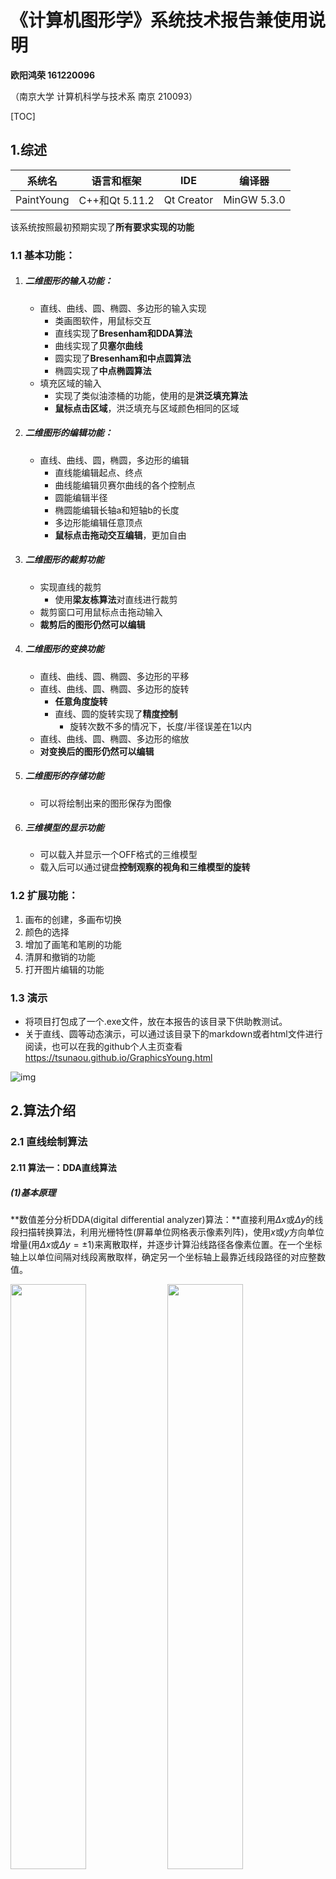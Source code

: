 # 《计算机图形学》系统技术报告兼使用说明

**欧阳鸿荣 161220096**

（南京大学 计算机科学与技术系 南京 210093）

[TOC]



## 1.综述

| 系统名     | 语言和框架     | IDE        | 编译器      |
| ---------- | -------------- | ---------- | ----------- |
| PaintYoung | C++和Qt 5.11.2 | Qt Creator | MinGW 5.3.0 |

该系统按照最初预期实现了**所有要求实现的功能**

### 1.1 基本功能：

1. ##### 二维图形的输入功能：

   - 直线、曲线、圆、椭圆、多边形的输入实现
     - 类画图软件，用鼠标交互
     - 直线实现了**Bresenham和DDA算法**
     - 曲线实现了**贝塞尔曲线**
     - 圆实现了**Bresenham和中点圆算法**
     - 椭圆实现了**中点椭圆算法**
   - 填充区域的输入
     - 实现了类似油漆桶的功能，使用的是**洪泛填充算法**
     - **鼠标点击区域**，洪泛填充与区域颜色相同的区域

2. ##### 二维图形的编辑功能：

   - 直线、曲线、圆，椭圆，多边形的编辑
     - 直线能编辑起点、终点
     - 曲线能编辑贝赛尔曲线的各个控制点
     - 圆能编辑半径
     - 椭圆能编辑长轴a和短轴b的长度
     - 多边形能编辑任意顶点
     - **鼠标点击拖动交互编辑**，更加自由

3. ##### 二维图形的裁剪功能

   - 实现直线的裁剪
     - 使用**梁友栋算法**对直线进行裁剪
   - 裁剪窗口可用鼠标点击拖动输入
   - **裁剪后的图形仍然可以编辑**

4. ##### 二维图形的变换功能

   - 直线、曲线、圆、椭圆、多边形的平移
   - 直线、曲线、圆、椭圆、多边形的旋转
     - **任意角度旋转**
     - 直线、圆的旋转实现了**精度控制**
       - 旋转次数不多的情况下，长度/半径误差在1以内
   - 直线、曲线、圆、椭圆、多边形的缩放
   - **对变换后的图形仍然可以编辑**

5. ##### 二维图形的存储功能

   - 可以将绘制出来的图形保存为图像

6. ##### 三维模型的显示功能

   - 可以载入并显示一个OFF格式的三维模型
   - 载入后可以通过键盘**控制观察的视角和三维模型的旋转**

### 1.2 扩展功能：

1. 画布的创建，多画布切换
2. 颜色的选择
3. 增加了画笔和笔刷的功能
4. 清屏和撤销的功能
5. 打开图片编辑的功能

### 1.3 演示

- 将项目打包成了一个.exe文件，放在本报告的该目录下供助教测试。
- 关于直线、圆等动态演示，可以通过该目录下的markdown或者html文件进行阅读，也可以在我的github个人主页查看 <https://tsunaou.github.io/GraphicsYoung.html>



![img](H:\Graphics\PaintYoung\imageReport\technical\png\1.png) 



## <div STYLE="page-break-after: always;"></div>

## 2.算法介绍

### 2.1 直线绘制算法

#### 2.11 算法一：DDA直线算法

##### (1)基本原理

**数值差分分析DDA(digital differential analyzer)算法：**直接利用$\Delta x$或$\Delta y$的线段扫描转换算法，利用光栅特性(屏幕单位网格表示像素列阵)，使用$x$或$y$方向单位增量(用$\Delta x$或$\Delta y=±1$)来离散取样，并逐步计算沿线路径各像素位置。在一个坐标轴上以单位间隔对线段离散取样，确定另一个坐标轴上最靠近线段路径的对应整数值。

<div>
    <img src="imageReport/technical/png/DDA1.png" width="49%">
    <img src="imageReport/technical/png/DDA2.png" width="49%">
</div>

##### (2)理论绘制过程

**1.具有正斜率时**

**1.1 从左到右生成线段。**

若斜率 $m≤1$，在x方向以单位间隔$(△x=1)$取样，以增量形式顺序计算每个y值。下标k取整数值从k=1开始递增。$m$为0与1间的任意实数，计算出的坐标值必须取整。
$$
y_{k+1}=y_k+m \ \ \      (1)
$$
**1.2 从右端点到左端点生成线段**，取$△x=-1$
$$
y_{k+1}=y_k-m  \ \ \    (2)
$$
**1.3 若斜率m>1，从左到右生成线段。**在y方向以单位间隔$△y=1$取样，顺序计算每个x值。下标$k$取整数值从1开始递增，直至最后端点。计算出的坐标值必须取整。
$$
x_{k+1}=x_k＋\frac{1}{m} \ \ \       (3)
$$
**1.4 若从右到左生成线段**，取$△y=-1$
$$
x_{k+1}=x_k-\frac{1}{m}  \ \ \    (4)
$$
**2.具有负斜率时**

**2.1 假如斜率的绝对值小于1时，**

- 起始端点在左侧，设置$△x=1$并用方程(1)计算y；	
- 起始端点在右侧，设置$△x =-1$并用方程(2)得到y

**2.2 假如斜率的绝对值大于1时，**

- 起始端点在左侧，用$△y=1$和方程(3)，	
- 当起始端点在右侧，$△y= -1$和方程(4)。

##### (3)算法的C++实现

```c++
void LineController::MyDrawLineDDA(QPainter *painter, QPoint &start, QPoint &end)
{
    qDebug()<<"MyDrawLine DDA"<<endl;

    int x1 = start.x();
    int y1 = start.y();
    int x2 = end.x();
    int y2 = end.y();

    double dx=x2-x1;
    double dy=y2-y1;
    double e=(fabs(dx)>fabs(dy))?fabs(dx):fabs(dy);
    double x=x1;
    double y=y1;

    dx/=e;
    dy/=e;

    for(int i=1;i<=e;i++){
        QPoint temPt((int)(x+0.5), (int)(y+0.5));
        painter->drawPoint(temPt);
        x+=dx;
        y+=dy;
    }
}
```

#### 2.11 算法二：Bresenham直线算法

##### (1)基本原理

**Bresenham直线算法**是Bresenham提出的一种算法：采用整数增量运算，精确而有效的光栅设备线生成算法。它可用于其它曲线显示。根据光栅扫描原理(逐个像素和逐条扫描线显示图形)，线段离散过程中的每一放样位置上只可能有两个像素更接近于线段路径。Bresenham算法引入一个整型参量来衡量“两候选像素与实际线路径点间的偏移关系”。Bresenham算法通过对整型参量值符号的检测，选择候选像素中离实际线路径近的像素作为线的一个离散点。 

<div>
    <img src="imageReport/technical/png/2.png">
</div>

##### (2)理论绘制过程

假设直线由$n$+1个点组成，且起点到终点的坐标分别为：$(x_0,y_0),(x_1,y_1)...,(x_n,y_n)$，第$k$步的决策参数为$p_k$，则有纵坐标和决策参数的递推公式如下：
$$
y_{k+1}=\left\{
\begin{aligned}
&y_k,&p_k<0 \\
&y_k+1,&p_k \ge 0
\end{aligned}
\right.
\\
p_{k+1}=\left\{
\begin{aligned}
&p_k+2\Delta y,&p_k<0 \\
&y_{k+1}-2\Delta x,&p_k \ge 0
\end{aligned}
\right.
$$
**1.若斜率 $0\le m \le 1$，则有**

- 计算$\Delta x = x_k - x_0,\Delta y=y_k-y_0$
- 绘制直线左侧的起始点$(x_0,y_0)$，并计算初始决策变量$p_0=2\Delta y-2\Delta x$
- 根据上述的递推公式，从$x_0$出发，每次令$x+1$，并计算该$x$对应的$y、p_k$，直到$x_k$

**2.若斜率 $m>1$，则有**

- 仅需要将递增变量$x、x_k$改为$y、y_k$，再代入上述过程即可

**2.若斜率 $m<0$，则有**

- 仅需把上述递推公式中的$y_k+1$改为$y_k-1$，再代入上述过程即可

##### (3)算法的C++实现

```c++
void LineController::MyDrawLineBresenham(QPainter *painter, QPoint &start, QPoint &end)
{
    //首先先在这里实现我的直线算法
    qDebug()<<"MyDrawLine Bresenham"<<endl;

    int x1 = start.x();
    int y1 = start.y();
    int x2 = end.x();
    int y2 = end.y();

    int x,y,dx,dy,p;
    x=x1;
    y=y1;
    dx=x2-x1;
    dy=y2-y1;
    p=2*dy-dx;
    for(;x<=x2;x++)
    {
        QPoint temPt(x,y);
        painter->drawPoint(temPt);
        if(p>=0)
        {     y++;
            p+=2*(dy-dx);
        }
        else
        {
            p+=2*dy;
        }
    }
}
```

### 2.2 曲线绘制算法

#### 贝塞尔曲线算法

##### (1)基本原理

贝塞尔曲线是通过一组多边折线的各个顶点唯一定义出来的。曲线的形状趋近于多边折线的形状。贝塞尔曲线可以拟合任何数目的控制顶点。一般通过$Bernstein$基函数多项式来描述贝赛尔曲线。
$$
Bez_{i,n}(u)=C_n^iu^i(1-u)^{n-i}
$$
则可以通过递归定义得到贝塞尔曲线上点的坐标
$$
BEZ_{i,n}(u)=(1-u)BEZ_{i,n-1}(u)+uBEZ_{i-1,n-1}(u)
$$
其中，$BEZ_{i,i}(u)=u^i,$,$BEZ_{0,i}(u)=(1-u)^i,$

##### (2)理论绘制过程

这里我主要简述**德卡斯特里奥(de Casteljau)算法**：该算法描述从参数$u$计算$n$次曲线贝塞尔型值点$P(u)$的过程。对于某一个特定的参数$u$，有计算公式如下：
$$
P_i^r=\left\{
\begin{aligned}
&P_i,&r=0 \\
&(1-u)P_i^{r-1}+uP_{i+1}^{r-1},&r=1,2,..,n;i=0,1,2,...n-r
\end{aligned}
\right.
$$
则当$r=0$时，计算结果为顶点本身。而曲线上的型值点为$P(u)=P_0^n$

<div>
    <img src="imageReport/technical/png/bezier.png" width="60%">
</div>

如上图是三次贝塞尔曲线在某个$u$值下的计算过程（$u$的变化生成多个离散型值点：$r=n+1$）

- 对应$r=0$的顶点是曲线的控制点
- 当$r$不断增加时，对应的顶点数递减直到$r=3$时只剩下一个顶点，即为所求的型值点。
- 在$r=1,2,3$各列中的每个点都有两个箭头指向它，代表该点是两箭头始点的线性组合，箭头标注的为权值。

由此，只需令$u$在0到1之间变化，则可以根据该原理绘制贝塞尔曲线。

##### (3)绘制的代码

由于曲线的代码量较大，因此这里没有直接给出。总的来说，用户从鼠标输入曲线的各个控制点并且选择曲线的绘制后，则对参数$t$，使得$t=0$的，递增步长为$0.01$的初始情况下，对每个$t$的控制点使用德卡斯特里奥算法，对$n$个控制点则通过$n-1$轮的递归，从而找到型值点。然后将各个型值点之间用直线连接做近似得到曲线。（修改$t$的递增步长，曲线会更为精准，但是与之相对的是速度更加缓慢）。效率与精度，这是一个值得思考的问题。

### 2.3 圆绘制算法

#### 2.31 算法一： 中点圆算法

##### (1)基本原理

中点圆算法通过决策参数，在候选像素中选择接近圆周的像素。避免平方根运算，直接采用像素与圆距离的平方作为判决依据。通过检验两候选像素中点与圆周边界的相对位置关系(圆周边界的内或外)来选择像素。

<div>
    <img src="imageReport/technical/png/midCycle1.png" width="49%">
    <img src="imageReport/technical/png/midCycle2.png" width="49%">
</div>

##### (2)优点

适应性强：易应用于其它圆锥曲线。误差可控：对于整数圆半径，生成与Bresenham算法相同的像素位置。且所确定像素位置误差限制在半个像素以内。

##### (3)理论绘制过程

根据圆的对称性，只绘制了八分之一圆，其余部分通过对称性即可得到坐标。使用经过改良的中点圆算法，使用递推，减少了计算量，并且避免了浮点运算。算法过程如下：

1. 输入圆半径r和圆心$(x_c,y_c)$，并得到圆心在原点的圆周上的第一点为 $(x_0,y_0)=(0,r)$

2. 计算圆周点$(0,r)$的初始决策参数值为：$p_0=\frac{5}{4}-r$

3. 从k=0开始每个取样位置$x_k$位置处完成下列检测

   - 若$p_k＜0$，选择像素位置：$(x_{k+1},y_k)$；且$p_{k+1}=p_k+2x_{k+1}+1$
   - 若$p_k>0$，选择像素位置：$(x_{k+1},y_k-1)$；且$p_{k+1}=p_k+2x_{k+1}+1-2y_{k+1}$
   - 其中有：$2x_{k+1}=2x_{k}+2,且 2y_{k+1}=2y_k-2$

4. 确定在其它七个八分圆中的对称点

5. 将计算出的像素位置$(x,y)$移动到中心在$(x_c,y_c)$的圆路径上，即：对像素位置进行平移

   $x=x+x_c,y=y+y_c$ 

   重复步骤3到5，直到$x>y$

##### (4)算法的C++实现

```c++
//中点圆算法
void CycleController::MyDrawCycle(QPainter *painter, QPoint &start, QPoint &end)
{
    //首先先在这里实现我的画圆算法
    qDebug()<<"MyDrawCycle "<<endl;
    int x0 = start.x();
    int y0 = start.y();
    double R = this->getLength(start,end);
    int x,y,p;
    x=0;
    y=R;
    p=3-2*R;
    for(;x<=y;x++)
    {
        this->drawEighthCycle(painter,x0,y0,x,y);
        if(p>=0){
           p+=4*(x-y)+10;
           y--;
        }else{
            p+=4*x+6;
        }
    }
}
//由于中点圆算法只对八分之一圆进行绘制，因此用该函数将八分之一圆投射成完整的圆
void CycleController::drawEighthCycle(QPainter *painter, int x0, int y0, int x, int y)
{
    QPoint temPt1(x0+x,y0+y);QPoint temPt2(x0+y,y0+x);
    QPoint temPt3(x0+x,y0-y);QPoint temPt4(x0+y,y0-x);
    QPoint temPt5(x0-x,y0-y);QPoint temPt6(x0-y,y0-x);
    QPoint temPt7(x0-x,y0+y);QPoint temPt8(x0-y,y0+x);

    painter->drawPoint(temPt1);painter->drawPoint(temPt2);
    painter->drawPoint(temPt3);painter->drawPoint(temPt4);
    painter->drawPoint(temPt5);painter->drawPoint(temPt6);
    painter->drawPoint(temPt7);painter->drawPoint(temPt8);
}

```

## <div STYLE="page-break-after: always;"></div>

#### 2.32 算法二： Bresenham 画圆算法

##### (1)基本原理

利用圆的对称性，我们只需要对一个八分圆进行扫描转换。如下图，如下图，在 $0≤x≤y $的 1/8 圆周上，像素坐标$x$ 值单调增加，$y$ 值单调减少。设第$i$步已确定$(x_i,y_i)$是要画圆上的象素点，看第$i+1$步象素点$(x_{i+1},y_{i+1})$应如何确定。下一个象素点只能是$(x_i+1,y_i)$或$(x_i+1,y_i-1)$中的一个 

<div>
    <img src="imageReport/technical/png/bCycle1.png" width="20%">
</div>

##### (2)理论绘制过程

有判别式如下：
$$
\begin{align}
&d_H=(x_i+1)^2+y_i^2-R^2\\
&d_D=R^2-(x_i+1)^2-(y_i-1)^2\\
&p_i=d_H-d_D
\end{align}
$$
则根据判别式，可以得到如下结果：

- 若精确圆弧为③，则$d_H >0$和$d_D>0$。
  - 若$p_i<0$，即$d_H <d_D$应选$H$点。
  - 若$p_i≥0$，即$d_H ≥d_D$应选$D$点。
- 若精确圆弧是①或②，显然$H$是应选择点，而此时$d_H ≤0，d_D>0$，必有$p_i<0$。
- 若精确圆弧是④或⑤，显然$D$是应选择点，而此时$d_H >0，d_D≤0$，必有$p_i>0$。

根据递推公式有：
$$
\begin{align}
&p_i=2(x_i+1)^2+2y_i^2-2y_i-2R^2+1\\
&p_{i+1}=p_i+2(y_{i+1}^2-y_i^2-y_{i+1}+y_i)+4x_i+6
\end{align}
$$
因此我们可以得到如下常规画法： $p_i$做判别量

- 当$p_i<0$时，选$H$点为下一个象素点。

  此时$y_{i+1}=y_i-1,p_{i+1}=p_i+4(x_i-y_i)+10$

- 当$p_i ≥0$时，选$D$点为下一个象素点。

  此时$p_{i+1}=p_i+4x_i+6$

##### (3)算法的C++实现

```c++
void CycleController::MyDrawCycleBresenham(QPainter *painter, QPoint &start, QPoint &end){
    //首先先在这里实现我的画圆算法
    qDebug()<<"MyDrawCycleBresenham "<<endl;
    int x0 = start.x();
    int y0 = start.y();
    double R = this->getLength(start,end);
    int x,y,p;
    x=0;
    y=R;
    p=3-2*R;
    for(;x<=y;x++)
    {
        this->drawEighthCycle(painter,x0,y0,x,y);
        if(p>=0){
           p+=4*(x-y)+10;
           y--;
        }else{
            p+=4*x+6;
        }
    }
}
```

### 2.4 椭圆绘制算法

#### 中点椭圆算法

##### (1)基本原理

考虑椭圆沿长轴和短轴不同而修改圆生成算法来实现椭圆生成。

给定长短轴参数$r_x,r_y$(假设$r_x<r_y$)和椭圆中心位置$(x_c,y_c)$，利用平移：先确定中心在原点的标准位置的椭圆点$(x,y)$；然后将点变换为圆心在$(x_c,y_c)$的点。再利用对称性：生成第一象限内的椭圆弧，再利用对称性求出其它三个象限的对应点。



##### (2)理论绘制过程

根据椭圆的对称性，只绘制四分之一椭圆，其余部分通过对称性即可得到坐标。算法过程如下

1. 输入$r_x、r_y$和中心$(x_c,y_c)$，得到中心在原点的椭圆上的第一个点：$(x_0,y_0)=(0,r_y)$

2. 计算区域1中决策参数的初值为: $p1_0=r_y^2-r_x^2r_y+ r_x^2/4  $

3. 在区域1中每个$x_k$位置处，从k=0开始，完成下列测试

   - 若$p_{lk}＜0$，椭圆的下一个离散点为$(x_{k+1},y_k)$， 且：$pl_{k+1}=pl_k+2r_y^2x_k+1+r_y^2$。
   - 若$p_{lk}>0$，椭圆的下一个离散点为$(x_{k+1},y_k-1)$， 且：$p1{k+1}=pl_k+2r_y^2x_k-2r_x^2y_{k+1}+r_y^2$
   - 其中有：$2r_y^2x_{k+1}=2r_y^2x_k+2r_y^2；2r_x^2 y_{k+1}=2r_x^2y_k-2r_x^2$
   - 循环到：$2r_y^x \ge 2r_x^2y$

4. 使用区域1中最后点$(x_0,y_0)$计算区域2参数初值为$p2_0=r_y^2(x_0+1/2)^2+r_x^2 (y_0-1)-r_x^2r_y^2$  

   <div>
       <img src="imageReport/technical/png/ellipse11.png" width="39%">
       <img src="imageReport/technical/png/ellipse12.png" width="39%">
   </div>

5. 在区域2的每个$y_k$位置处，从k=0开始，完成下列检测

   - •假如$p2_k>0$，椭圆下一点选为$(x_k,y_k-1)$且：$p2_{k+1}=p2_k +3r_x^2-2r_x^2y$, 
   - •否则，沿椭圆的下一个点为$(x_{k+1},y_k-1)$, 且：$p2_{k+1}=p2_k+2r_y^2x-2r_x^y+2r_y^2+3r_x^2$
   - 使用与区域1中相同的x和y增量计算
   - 循环直至$(r_x,0)$

   <div>
       <img src="imageReport/technical/png/ellipse21.png" width="39%">
       <img src="imageReport/technical/png/ellipse22.png" width="39%">
   </div>

6. 确定其它三个像限中对称的点。

7. 将每个计算出的像素位置$(x,y)平移到中心在$$(x_c,y_c)$的椭圆轨迹上，并且按照坐标之绘点$x=x+x_c,y=y+y_c$ 

##### (3)算法的C++实现

```c++
//由于中点椭圆算法只对四分之一椭圆进行绘制，因此用该函数将四分之一椭圆投射成完整的椭圆
void EllipseController::drawQuarterEllipse(QPainter *painter, int x0, int y0, int x, int y)
{
    QPoint temPt1(x0+x,y0+y);
    QPoint temPt2(x0+x,y0-y);
    QPoint temPt3(x0-x,y0+y);
    QPoint temPt4(x0-x,y0-y);

    painter->drawPoint(temPt1);
    painter->drawPoint(temPt2);
    painter->drawPoint(temPt3);
    painter->drawPoint(temPt4);
}

//中点椭圆算法
void EllipseController::MyDrawEllipse(QPainter *painter, QPoint &start, QPoint &end)
{
    //首先先在这里实现我的椭圆算法
    qDebug()<<"MyDrawEllipse "<<endl;
    int x0 = start.x(); //椭圆中心
    int y0 = start.y();
    int rx = abs(end.x()-x0); //椭圆长短轴
    int ry = abs(end.y()-y0);

    double rx_2 = rx*rx;
    double ry_2 = ry*ry;

    double pl = ry_2 - rx_2*ry + rx_2/4; //区域1中决策参数
    int x = 0;
    int y = ry;
    drawQuarterEllipse(painter,x0, y0, x, y);//第一个点

    //区域一 切线斜率k<=1
    while (ry_2*x <= rx_2*y){

        if (pl < 0){
            pl += 2*ry_2*x +3*ry_2;
        }else{
            pl += 2*ry_2*x - 2*rx_2*y + 2*rx_2+ 3*ry_2;
            y--;
        }
        x++;
        drawQuarterEllipse(painter,x0, y0, x, y);
    }
    //区域二 切线斜率k > 1
    //使用区域1中最后点(x0,y0)来计算区域2中参数初值
    pl = ry_2*(x+1/2)*(x+1/2)+rx_2*(y-1)*(y-1)-rx_2*ry_2;  

    while (y > 0){
        if (pl < 0){
            pl += 2*ry_2*x - 2*rx_2*y + 2*ry_2 + 3*rx_2;
            x++;
        }
        else{
            pl += 3*rx_2 - 2*rx_2*y;
        }
        y--;
        drawQuarterEllipse(painter,x0, y0, x, y);
    }
}


```

<div STYLE="page-break-after: always;"></div>

### 2.5 平移变换算法 

##### (1)基本原理

平移是将物体沿着直线路径从一个坐标位置到另一个坐标位置重定位。对于原始位置$P(x,y)$平移$d_x$和 $d_y$ 到新位置 $P(x_1,y_1)$的移动满足
$$
x1=x+d_x\\
y1=y+d_y
$$

##### (2)算法实现

给每一个图形都定义一个中心点（一般是对称中心或外接矩形的中心），绘制时加粗显示辅助，用户通过鼠标拖动中心点得到偏移量dx和dy。对于不同图形的平移，采取不同的实现方法：

1. 直线：对线上的起始点和顶点平移dx和dy，然后重新绘制
2. 圆：平移圆心和圆周上的点（决定半径），然后重新绘制
3. 椭圆：平移中心和外界矩形的一个顶点（决定a、b），然后重新绘制
4. 多边形：平移所有的顶点，然后重新绘制

##### (3)算法的C++实现

这里以直线的平移代码做例子，曲线、圆、椭圆和多边形原理相同。

用户实际使用时通过拖动图形的中心点进行平移。鼠标移动时，计算中心点横坐标和纵坐标的变化量，从而将图形中各个点都平移相同的偏差值，由此实现整个图形的平移。

```c++
void LineController::moveToPoint(Point point)
{
    int offsetX = point.getX() - curLine->centerPoint.getX();	//得到dx
    int offsetY = point.getY() - curLine->centerPoint.getY();	//得到dy
    curLine->setStartPoint( //对起点平移dx，dy
        Point(curLine->startPoint.getX()+offsetX,curLine->startPoint.getY()+offsetY));
    curLine->setEndPoint(	//对终点平移dx，dy
        Point(curLine->endPoint.getX()+offsetX,curLine->endPoint.getY()+offsetY));
    MyDrawLineDDA(painter,curLine->startPoint.point,curLine->endPoint.point);//重新绘制
    drawHandle(painter,pen);
}
```

<div STYLE="page-break-after: always;"></div>

### 2.6 旋转变换算法 

##### (1)基本原理

旋转是沿$xy$平面内圆弧路径重定位。指定旋转基准点位置$(x_r,y_r)$旋转$\theta$角，对任意基准位置的旋转
$$
x1=x_r+(x-x_r)cos\theta-(y-y_r)sin\theta\\
y1=y_r+(x-x_r)sin\theta+(y-y_r)cos\theta\\
$$

##### (2)算法实现

给每一个图形都定义一个旋转点，绘制时加粗显示辅助，用户通过鼠标拖动中心点得到旋转角$\theta$

对于不同图形的旋转，采取不同的实现方法：

1. **直线**：直线的旋转点定义为四等分点。
   - 用户操作旋转点，得到旋转角，然后对直线的两端点旋转，然后重新绘制
2. **圆**：圆的旋转点定义为在$r/2$的位置。（圆的旋转没必要就是了）
   - 用户操作旋转点，得到旋转角，然后对圆周上的点旋转，然后重新绘制
3. **椭圆**：椭圆的旋转点相对于其他图形略有不同。
   - 由于椭圆的中点椭圆算法只能实现对称轴垂直或者平行坐标轴的椭圆，因此在不引入其他算法的情况下，椭圆的旋转我定义了一个“偏向角$\alpha$”来付诸实现。
     - $\alpha$的初始值为0，为了方便叙述，假设椭圆中心为$(0,0)$，对旋转点$(x_m,y_m)$，为向量$(0,1)$与$(x_m,y_m,)$的夹角，而实际处理时为了方便，当夹角超过$\pi/2$时，对$\alpha$取负
     - 从而每次旋转时，只是对椭圆的旋转角做出了改变，但是实际上椭圆Ellipse类的对象中椭圆的关键信息并没有改变，只是每次绘制时，对椭圆的每个顶点都旋转$\alpha$角，这样就实现了旋转。与此同时，编辑的时候对编辑点也通过$\alpha$转化为未旋转前椭圆的编辑，这样让旋转后的椭圆也能够编辑
     - 但是此方法有一个缺陷，就是椭圆的旋转由于是对点的旋转实现的，因此椭圆会变得稀疏，或者说变成不连续的椭圆。我解决这个的办法是每次绘图时画2个像素增加椭圆边界的宽度。
4. **多边形和曲线**：多边形和曲线的旋转点定义与椭圆类似，但是也有区别
   - 由于多边形的绘制是对各个端点连线，曲线的绘制是由各个控制点决定的（因为我实现的是贝赛尔曲线），因此每次都对图形旋转$\alpha$的差值，但是旋转时保持旋转中心不动

##### (3) C++实现实现

这里主要介绍旋转时用到的一些辅助函数

**(1) 角度函数**：对于点A绕着点CENTER旋转到点B的情况，用余弦定理得到角$\beta$

```C++
double FigureController::getRotaryAngle(Point center, Point a, Point b)
{
    double ab = a.distanceToPoint(b.getQPoint());
    double ac = a.distanceToPoint(center.getQPoint());
    double bc = b.distanceToPoint(center.getQPoint());
    qreal cosC = (bc*bc+ac*ac-ab*ab)/(2*bc*ac);
    double theta = qAcos(cosC);
    return theta; //弧度制
}
```

**(2) 顺逆时针判断函数**：$\beta$这并不是真正的旋转角，故通过判断顺逆时针来对$\beta$进行修正得到$\theta$角（通过线性规划）

```c++
bool FigureController::clockWise(Point center, Point a, Point b)
{
    //k=0
    if(center.getY()==a.getY()){
        if(a.getX()>center.getX())// -------->型向量
        {
            if(b.getY() > a.getY()){
                return true;
            }else{
                return false;
            }
        }
        else// <--------型向量
        {
            if(b.getY() < a.getY()){
                return true;
            }else{
                return false;
            }
        }
    }
    //k不存在
    if(center.getX()==a.getX()){
        if(a.getY()<center.getY())//竖直向上
        {
            if(b.getX()>a.getX()){
                return true;
            }else{
                return  false;
            }
        }
        else //竖直向下
        {
            if(b.getX()<a.getX()){
                return true;
            }else{
                return  false;
            }
        }
    }
    //斜率存在切不为零
    double x0 = 0;
    double y0 = 0;
    double x1 = a.getQPoint().x() - center.getQPoint().x(); //把中点当原点
    double y1 = a.getQPoint().y() - center.getQPoint().y(); //把中点当原点
    double k = (y1-y0)/(x1-x0);
    double x2 = b.getX() - center.getX();   //把中点当原点（要用坐标直接比较还得标准化）
    double y2 = b.getY() - center.getY();   //把中点当原点
    if(a.getX()>center.getX())//方向向右
    {
        if(y2>(k*x2)){ //y > kx
            return true;
        }else{
            return false;
        }
    }
    else //方向朝左
    {
        if(y2<(k*x2)){ //y > kx
            return true;
        }else{
            return false;
        }
    }
}
```

根据旋转方向对$\beta$处理得到旋转角$\theta$，便可以对点进行旋转

**(3) 旋转误差修正函数**：

这是在实现圆的旋转后（虽然圆的旋转并无意义，但是起码放大了精度损失这个问题）发现的，由于旋转具有一定的精度损失（像素点都是整数的坐标），因此当精度累积后，可能会导致旋转失真甚至图形不断放大或者缩小。因此我采取了3个措施来实现旋转误差的修正：

（1）旋转时，在double转int时加上修正参数0.5

（2）其中ROTATE_ACCURACY是误差的容许值，ridus是旋转前圆的半径，x，y分别是旋转后的点。由于绕着圆心旋转，因此就寻找以$(x,y)$的附近在点集$(x\pm ROTATEA\_CCURACY,y\pm ROTATEA\_CCURACY)$的范围内到圆心距离与原半径误差最小的点。这样确保了误差不会太大

```c++
Point CycleController::getTheAccurayRotatePoint(qreal ridus, int x, int y)
{
    int resX = x-ROTATE_ACCURACY;
    int resY = y-ROTATE_ACCURACY;
    double minDiff =100;
    for(int i=x-ROTATE_ACCURACY;i<=x+ROTATE_ACCURACY;i++){
        for(int j=y-ROTATE_ACCURACY;j<=y+ROTATE_ACCURACY;j++){
            Point tmp(i,j);
            double diffTmp = fabs(this->cycle->centerPoint.distanceToPoint(tmp.getQPoint())-ridus);
            if(diffTmp<minDiff){
                resX=i;
                resY=j;
                minDiff = diffTmp;
            }

        }
    }
    return Point(resX,resY);
}
```

（3）由于半径的计算也有误差，因此在一次旋转中，对每次求得的半径取平均，以求达到稳定。

基于上述算法，**后期对于直线的旋转也进行了相应的校正处理**

<div STYLE="page-break-after: always;"></div>

### 2.7 放缩变换算法 

##### (1)基本原理

我实现的是相对于原点的缩放。将每个顶点坐标乘以缩放系数$s_x,s_y$到得到新坐标 $(x_1,y_1)$的移动满足
$$
x1=x\cdot s_x\\
y1=y\cdot s_y
$$

##### (2)算法实现

1. **直线**：对线上的起始点和顶点放缩，然后重新绘制
2. **圆**：放缩圆心和圆周上的点（决定半径），然后重新绘制
3. **椭圆**：放缩中心和外界矩形的一个顶点（决定a、b），然后重新绘制
4. **多边形和曲线**：放缩所有的顶点，然后重新绘制

##### (3)算法的C++实现

这里采用直线的做例子,其中```ZOOM_IN```和```ZOOM_OUT```是缩放参数，在constparam.h中定义，两者互为倒数。这里对于自定义的Point类重载了其乘法，得以直接对坐标进行变换

```c++
void LineController::setBigger(QPainter* painter, QMouseEvent *e, QPen pen){
    this->curLine->setStartPoint(this->curLine->startPoint*ZOOM_IN);	//乘以放大系数
    this->curLine->setEndPoint(this->curLine->endPoint*ZOOM_IN);		//乘以放大系数
    MyDrawLineDDA(painter,curLine->startPoint.point,curLine->endPoint.point);
    drawHandle(painter,pen);
}
void LineController::setSmaller(QPainter* painter, QMouseEvent *e, QPen pen){
    this->curLine->setStartPoint(this->curLine->startPoint*ZOOM_OUT);	//乘以缩小系数
    this->curLine->setEndPoint(this->curLine->endPoint*ZOOM_OUT);		//乘以缩小系数
    MyDrawLineDDA(painter,curLine->startPoint.point,curLine->endPoint.point);
    drawHandle(painter,pen);
}
```

<div STYLE="page-break-after: always;"></div>

### 2.8 泛滥区域填充算法

##### (1)基本定义

泛滥填充算法：区域内部用单一颜色定义的区域填充。通过替换指定的内部颜色来对这个区域着色(填充)。

##### (2)填充算法

从种子点开始，按像素连通定义，递归检测和扩展区域内部像素，并将填充颜色赋给这些像素，直到所有内部点均被着色。

##### (3)C++代码实现

泛滥填充算法实际上思路很简单，我目前实现是类似windows画图程序的油漆桶功能，即鼠标点击一个点$(x,y)$，则按照**4连通**定义，递归检测，对其连通区域中与$(x,y)$颜色相同的像素点赋予用户选择颜色。

**但是泛滥填充算法的效率和对于栈的要求比较高，因此我对其进行了一些优化**

(1）定义```bool processed[]```数组，大小为整个区域，表示是否处理过，这样对于处理过的点可以不在判断

(2)  改递归为循环，用一个栈stack存储待处理的点，处理后将未处理过的且四连通的的颜色与底色相同的点入栈，每次对出栈的点处理，一直填充直到栈为空

(3)  将栈stack定义在堆区，减少对系统栈的使用负担

```c++
stack->clear();
stack->push(QPoint(cx,cy));    
while(!stack->empty()){
    QPoint p = stack->pop();
    int x = p.x();
    int y = p.y();

    if(x<=0 || x>=pix->width()-2) continue;     //超限
    if(y<=0 || y>=pix->height()-2) continue;    //超限
    if(img->pixelColor(x,y) != backcolor) continue;   //边界
    if(processed[x][y] == true) continue;      //上色过了
    processed[x][y] = true;	//标记，代表处理过了
    painter->drawPoint(x,y);
    if(!processed[x][y+1]){
        stack->push(QPoint(x,y+1));
    }
    if(!processed[x][y-1]){
        stack->push(QPoint(x,y-1));
    }
    if(!processed[x-1][y]){
        stack->push(QPoint(x-1,y));
    }
    if(!processed[x+1][y]){
        stack->push(QPoint(x+1,y));
    }
}
stack->clear();

```

<div STYLE="page-break-after: always;"></div>

### 2.8 直线裁剪算法

#### 梁友栋-Barsky参数裁剪算法

##### (1)基本原理

对于直线段$P_1(x_1,y1),P_2(x_2,y2)$，可以用参数方程形式表示
$$
x = x_1+u(x_2-x_1) =x_1+\Delta x\\
y = y_1+u(y_2-y_1) =y_1+\Delta y\\
$$
若有$P(x,y)$位于由$(xmin,ymin),(xmax,ymax)$所构成的裁剪窗口内，则有下式成立
$$
xmin\le x1+u \cdot\Delta x \le xmax\\
ymin\le y1+u \cdot\Delta y \le ymax
$$
这四个不等式可以表达为
$$
u\cdot p_k\leq_k,k=1,2,3,4
$$
其中，$p,q$被定义为
$$
\begin{aligned}
&p_1=-\Delta x,q_1=x1-xmin\\
&p_2=\Delta x,\ \ \  q_2=xmax-x1\\
&p_3=-\Delta y,q_3=y1-ymin\\
&p_4=\Delta y,\ \ \  q_4=ymax-x1
\end{aligned}
$$
则有以下结论:

平行于窗口某边界的直线，其$p_k=0$，$k$值对应于相应的边界（$k=1，2，3，4$对应于左、右、下、上边界）。

1. 如果  $q_k<0$，则线段完全在边界外，应舍弃该线段。
2. 如果  $q_k≥0$，则线段平行于窗口某边界并在窗口内。
3. 如果 $p_k<0$，则线段从裁剪边界延长线的外部延伸到内部；
4. 如果 $p_k>0$，则线段从裁剪边界延长线的内部延伸到外部

当$\Delta x\ge 0$时

1. 对于左边界$p_1<0（p_1=-Δx）$，线段从左边界的外部到内部；
2. 对于右边界$p_2>0（p_2=Δx）$，线段从右边界的内部到外部

当$\Delta y < 0$时

1. 对于下边界$p_3>0（p_3=-Δy）$，线段从下边界的内部到外部；
2. 对于上边界$p_4<0（p_4=Δy）$，线段从上边界的外部到内部

当$p_K≠0$时，可以计算出参数u的值，它对应于无限延伸的直线与延伸的窗口边界k的交点
$$
u=q_k/p_k
$$
对于每条直线，可以计算出参数$u_1$和$u_2$，该值定义了位于窗口内的线段部分：

1. $u_1$的值由线段从外到内遇到的矩形边界所决定$（p_k<0）$，对这些边界计算$r_k=q_k/p_k$，$u_1$取0和各个$r$值之中的最大值。
2. $u_2$的值由线段从内到外遇到的矩形边界所决定$（p_k>0）$，对这些边界计算$r_k=q_k/p_k$，$u_2$取1和各个$r$值之中的最小值。
3. 如果$u1>u2$，则线段完全落在裁剪窗口之外，应当被舍弃；否则，被裁剪线段的端点可以由$u1$和$u2$计算出来。

##### (2)优点——与Cohen-Sutherland算法的比较

与Cohen-Sutherland算法相比，梁友栋-Barsky算法减少了交点计算次数：

（1）梁友栋-Barsky

- 更新参数$u_1、u_2$仅需一次除法；
- 线段与窗口的交点仅计算一次就计算出$u_1、u_2$的最后值。

（2）Cohen-Sutherland算法

- 即使对完全落在裁剪窗口之外的一条线段，也要对它反复求交点，而且每次求交计算都需要除法和乘法运算。

##### (3)算法过程

1. 参数初始化：线段交点初始参数分别为：$u_1=0，u_2=1$。
2. 定义判断函数
   - 用$p、q$来判断：是舍弃线段？还是改变交点参数r
     - $p＜0$，参数$r$用于更新$u_1$
     - $p＞0$，参数$r$用于更新$u_2 $
   - 更新后的判断
     - 若更新$u_1$或$u_2$后，使$u_1$＞$u_2$，则舍弃该线段
     - 否则，更新$u$值仅仅是求出交点、缩短线段
3. 求解交点参数
   - 测试四个$p、q$值后，若该线段被保留，则裁剪线段的端点由$u_1、u_2$值决定
   - $p=0且q＜0$时，舍弃该线段
4. 反复执行上述过程，计算各裁剪边界的$p，q$值进行判断。

#### (4)算法的C++实现

```c++
bool LineController::cutLineLiangBsrsky(QPoint cutStart, QPoint cutEnd, QPainter *painter, QPen pen)
{
    //在这里进行判断
    //对裁剪窗口预处理
    double xmin = std::min(cutStart.x(),cutEnd.x());
    double ymin = std::min(cutStart.y(),cutEnd.y());  
    double xmax = std::max(cutStart.x(),cutEnd.x());
    double ymax = std::max(cutStart.y(),cutEnd.y());
    //得到待裁剪直线的各个端点
    double x1 = curLine->startPoint.getX();
    double y1 = curLine->startPoint.getY();
    double x2 = curLine->endPoint.getX();
    double y2 = curLine->endPoint.getY();
    //各个参数的定义
    double dx = x2-x1;  //△x
    double dy = y2-y1;  //△y
    double p[4] = {-dx,dx,-dy,dy};
    double q[4] = {x1-xmin,xmax-x1,y1-ymin,ymax-y1};
    double u1 = 0;
    double u2 = 1;

    //梁友栋裁剪算法，对p和q进行判断
    for(int i=0;i<4;i++){

        if(fabs(p[i])<1e-6 && q[i]<0){  //p=0且q＜0时，舍弃该线段
            this->clearState();
            return false;
        }

        double r = q[i]/p[i];
        if(p[i]<0){
            u1 = r>u1?r:u1; //u1取0和各个r值之中的最大值
        }else{
            u2 = r<u2?r:u2; //u2取1和各个r值之中的最小值
        }

        if(u1>u2){  //如果u1>u2，则线段完全落在裁剪窗口之外，应当被舍弃
            this->clearState();
            return false;
        }
    }

    curLine->setStartPoint(Point(x1+int(u1*dx+0.5), y1+int(u1*dy+0.5)));
    curLine->setEndPoint(Point(x1+int(u2*dx+0.5), y1+int(u2*dy+0.5)));
    MyDrawLineDDA(painter,curLine->startPoint.point,curLine->endPoint.point);
    drawHandle(painter,pen);

    return true;

}
```

<div STYLE="page-break-after: always;"></div>

## 3.系统介绍

### 3.1 实验环境

| 操作系统（运行平台） | Windows 10  |
| -------------------- | ----------- |
| 开发语言             | C++         |
| 开发环境             | Qt Creator  |
| 编译环境             | MinGW 5.3.0 |

### 3.2 系统组织

本系统使用Qt提供图形界面，通过Qt集成的QOpenGLWidget类来提供画布，实验主要分为以下类（PDF版本中表格在下一页，可能有些影响阅读体验，还请见谅）

| 类名              | 继承于           | 类功能                                                       |
| ----------------- | ---------------- | ------------------------------------------------------------ |
| MainWindow        | QMainWindow      | 提供整个系统的框架，并提供基础功能，如选择绘图类型（目前是直线，圆，椭圆），撤销，清屏，新建图像，保存图像等选项，是交互的窗口。 |
| Canvas_GL         | QOpenGLWidget    | 每个Canvas_GL类都是一个绘图的画布，用户在上面绘图            |
| Canvas_3DGL       | Canvas_GL        | 每个Canvas_3DGL类提供3D图形的显示和控制功能                  |
| ColorPanel        | QWidget          | 尚未完全实现，用于提供更为便捷的功能选择                     |
| FigureController  |                  | 图形控制的接口，用于定义绘图行为（目前只有绘制，后期预计在此接口上实现更多功能） |
| LineController    | FigureController | 控制直线的输入和编辑，实现了DDA直线算法                      |
| CycleController   | FigureController | 控制圆的输入和编辑，实现了中点圆和Bresenham画圆法            |
| EllipseController | FigureController | 控制椭圆的输入和编辑，实现了中点点椭圆绘制算法               |
| PolygonController | FigureController | 控制了多边形输入和编辑                                       |
| CurveController   | FigureController | 控制了曲线的输入和编辑                                       |
| Figure            |                  | 图形类的基类，用于记录画过的图形，便于后期操作               |
| Line              | Figure           | 直线，记录了直线的起点和终点                                 |
| Cycle             | Figure           | 圆，记录了圆心和半径（实际上是圆周的任意一点）               |
| Ellipse           | Figure           | 椭圆，记录了代表长短轴的矩形（其实是中心和矩形顶点）         |
| Polygon           | Figure           | 多边形，记录了多边形的各个顶点坐标                           |
| Curve             | Figure           | 曲线，记录了曲线的各个顶点坐标                               |
| Point             |                  | 点，集成了QPoint，对于关于点的一些常用操作进行抽象集成       |
| PointD            |                  | 和Point类相似，区别在于其坐标为浮点，用于精度的控制          |







#### 3.2.1 系统结构和类关系图



![img](H:\Graphics\PaintYoung\imageReport\technical\png\mainwindow.png)





为了实现对图形的编辑，我定义了FigureController类和Figure类，并由这两个类继承衍生出具体图形和其控制器。Figure用于图元的存储，FigureController用于图元的编辑等一系列操作。



![img](H:\Graphics\PaintYoung\imageReport\technical\png\FigureController.png) ![img](H:\Graphics\PaintYoung\imageReport\technical\png\Figure.png)



这里给出FigureController的定义,用了许多虚函数，这样利于在Canvas中统一操作，优化代码结构



```

```











```
class FigureController
{
public:
    FigureController();
    //抽象函数
    virtual void mousePressEvent(QPainter* painter, QMouseEvent *e, QPen pen) =0;
    virtual void mouseMoveEvent(QPainter* painter, QMouseEvent *e, QPen pen) =0;
    virtual void mouseReleaseEvent(QPainter* painter,QMouseEvent *e,  QPen pen) =0;
    virtual bool isOperationing(QMouseEvent *e,QPoint &start,QPoint &end)=0;    //判断是否有在对图形进行绘制操作
    virtual void setStartPoint(Point point) =0; //设置起始点
    virtual void setEndPoint(Point point) =0;   //设置终点
    virtual void moveToPoint(Point point) =0;   //平移
    virtual void rotateToPoint(Point point) =0; //旋转
    virtual void setState(DRAW_STATE *state) =0;    //设置状态
    virtual void drawHandle(QPainter* painter, QPen pen) =0;    //描绘辅助信息
    virtual void clearState() =0;   //情况状态
    virtual void getStartAndEnd(QPoint &start,QPoint &end) =0;
    virtual void setBigger(QPainter* painter, QMouseEvent *e, QPen pen) =0;   //放大
    virtual void setSmaller(QPainter* painter, QMouseEvent *e, QPen pen) =0;  //缩小
    //非抽象函数
    double getRotaryAngle(Point center,Point a,Point b); //得到夹角（返回值是弧度）
    bool clockWise(Point center,Point a,Point b);    //判断是否顺时针
    double getLength(QPoint &start,QPoint &end);    //得到两点间距离
    void drawOutlineToDebug(QPainter* painter,QPoint &start,QPoint &end);   //描绘轮廓
    void drawOutlineToDebug(QPainter* painter,QPoint a,QPoint b,QPoint c,QPoint d);   //描绘轮廓
    void printCtrlDebugMessage(QString msg){
        qDebug()<<msg<<endl;
    }

//protected:
    QPainter *painter;  //画板
    QPen pen;           //画笔
    DRAW_STATE *state;  //绘画状态
};
```



#### 3.2.2程序基本流程

1. 系统主题框架类：MainWindow，内集成一个画布类Canvas_GL的数组
2. 每次创建新画布，就显示新创建的画布
   - 画布可以自由切换
   - 选择功能时，对所有的画布都生效
   - 每个画布中都集成了各种图形的Controller
   - 撤销、清空、保存功能都对当前活动的画布（活动窗口）处理，不影响其他窗口
3. 画布接受事件输入
   - 对于工具栏的输入，由最外层的MainWindow向当前活跃状态的Canvas_GL传递相应消息。
   - 通过接受鼠标事件，对基本图形输入，编辑
     - 共性通过对应图形的Controller的对应函数来处理，这里用到了动态绑定来精简代码
       - mousePressEvent
       - mouseMoveEvent
       - mouseReleaseEvent
     - 对图形的特殊性质特别处理
   - 对于画笔和笔刷，将每次move的点通过直线连起来
   - 填充功能直接对鼠标点击区域填充
   - 裁剪目前只对直线有效，鼠标输入裁剪框，点击裁剪按钮即可裁剪
4. 3D画布

- 3D画布继承于2D普通画布，能够读取off文件进行显示
- 用户可以通过方向键和数字键1235（按方向键顺序）输入，画布的键盘监听器对其处理，从而能够对3D图像的显示控制观察角度和旋转角度。

## <div STYLE="page-break-after: always;"></div>

## 4.性能测试

为了更好地展现测试效果，我采用GIF图的形式。但是PDF不能显示GIF，因此还麻烦助教能够打开我提供的markdown版本或者html版本查看更为详细的报告。如有不便，十分抱歉。

对于性能测试，我主要对基本图形和填充功能进行测试。

#### 4.1 直线测试

- 直线的输入测试：可以输入任何斜率，任意大小的直线：



  ![img](H:\Graphics\PaintYoung\imageReport\technical\gif\line1.gif) 

- 直线的编辑测试：可以编辑直线的顶点



  ![img](H:\Graphics\PaintYoung\imageReport\technical\gif\line2.gif) 

- 直线的变换测试：可以对直线进行平移、旋转与缩放



  ![img](H:\Graphics\PaintYoung\imageReport\technical\gif\line3.gif) 

- 直线的裁剪测试：针对任意斜率的直线与任意裁剪窗口，都可以正常裁剪并且继续编辑



  ![img](H:\Graphics\PaintYoung\imageReport\technical\gif\line4.gif) 


#### 4.2 曲线测试

- 曲线的输入测试：可以输入任意顶点数目的贝塞尔曲线：



  ![img](H:\Graphics\PaintYoung\imageReport\technical\gif\curve1.gif) 

- 曲线的编辑测试：可以编辑曲线的各个控制顶点



  ![img](H:\Graphics\PaintYoung\imageReport\technical\gif\curve2.gif) 

- 曲线的变换测试：可以对曲线进行平移、旋转与缩放



  ![img](H:\Graphics\PaintYoung\imageReport\technical\gif\curve3.gif) 


#### 4.3 圆测试

- 圆的输入测试：可以输入圆心任意位置，半径任意大小的圆：



  ![img](H:\Graphics\PaintYoung\imageReport\technical\gif\cycle1.gif) 

- 圆的编辑测试：可以编辑圆的半径



  ![img](H:\Graphics\PaintYoung\imageReport\technical\gif\cycle2.gif) 

- 圆的变换测试：可以对圆进行平移、旋转与缩放



  ![img](H:\Graphics\PaintYoung\imageReport\technical\gif\cycle3.gif) 


#### 4.4 椭圆测试

- 椭圆的输入测试：可以输入中心任意位置，任意大小的椭圆：



  ![img](H:\Graphics\PaintYoung\imageReport\technical\gif\ellipse1.gif) 

- 椭圆的编辑测试：可以编辑椭圆的大小



  ![img](H:\Graphics\PaintYoung\imageReport\technical\gif\ellipse2.gif) 

- 椭圆的变换测试：可以对椭圆进行平移、旋转与缩放



  ![img](H:\Graphics\PaintYoung\imageReport\technical\gif\ellipse3.gif) 


#### 4.5 多边形测试

- 多边形的输入测试：可以输入任意顶点数目的多边形：



  ![img](H:\Graphics\PaintYoung\imageReport\technical\gif\polygon.gif) 

- 多边形的编辑测试：可以编辑多边形的各个顶点



  ![img](H:\Graphics\PaintYoung\imageReport\technical\gif\polygon2.gif) 

- 多边形的变换测试：可以对多边形进行平移、旋转与缩放



  ![img](H:\Graphics\PaintYoung\imageReport\technical\gif\polygon3.gif) 


#### 4.6 填充测试



![img](H:\Graphics\PaintYoung\imageReport\technical\gif\filler.gif) 



## 5.开发环境与编译说明

本绘图系统名为YoungPaint，基于C++和Qt 5.11.2，于Qt Creator上开发，编译环境为MinGW 5.3.0。

编译开发的构建配置如下图：

<div>
    <img src="imageReport/manual/png/build2.png">
    <img src="imageReport/manual/png/build.png" width="80%">
</div>

## <div STYLE="page-break-after: always;"></div>

## 6.程序运行说明

程序通过deployqt工具打包，并且通过Enigma Virtual Box工具集成在了161220096_可执行文件.exe文件中，可以直接点击运行使用。使用时如果有未响应事件，再次点击运行即可。

## 7.程序使用说明

为了更好地展现使用效果，我采用GIF图的形式。但是PDF不能显示GIF，因此还麻烦助教能够打开我提供的markdown版本或者html版本查看更为详细的使用说明。如有不便，十分抱歉。

#### 7.1 打开画面：

<div>
    <img src="imageReport/manual/png/open.png">
</div>

#### 7.2 创建新画布：

- 点击左侧工具栏的创建新画布，则可以创建画布，并且可以创建多个画布

<div>
    <img src="imageReport/manual/gif/new.gif">
</div>

#### 7.3 直线的输入和编辑：

##### **7.3.1.直线的输入：**

- 点击上方工具栏的直线，则可绘制直线，鼠标点击确定起点，释放确定终点。

<div>
    <img src="imageReport/manual/gif/line1.gif">
</div>

##### **7.3.2 直线的编辑：**

- 直线有4个可以操纵的点：起始点，终点，中点，四等分点。
- 用鼠标拖动起点和终点可以改变起始点

<div>
    <img src="imageReport/manual/gif/line2.gif">
</div>

##### **7.3.3 直线的变换：**

- 拖动中点可以对直线平移，拖动四等分点可以对直线进行旋转。
- 点击工具栏放大/缩小即可对直线进行放缩，也可以用ctrl + + 和ctrl + -快捷键。

<div>
    <img src="imageReport/manual/gif/line3.gif">
</div>

**7.3.4 直线的裁剪：**

- 在直线输入/编辑状态时，点击工具栏“裁剪”图标即可绘制裁剪框，再次点击“裁剪”图标即可对直线裁剪。
- 裁剪后直线可以再次编辑

<div>
    <img src="imageReport/manual/gif/line4.gif">
</div>

#### 7.4 曲线的输入和编辑

##### 7.4.1 曲线的输入：**

- 点击上方工具栏的曲线，则可绘制曲线。曲线的绘制分为两个步骤
  - 首先，点击曲线图标后，鼠标点击确定控制点
  - 当确定好所有控制点后，点击工具栏的绘制曲线按钮，则可以进行曲线绘制
- 曲线的绘制过程中，若控制点数目较少时，会显示会绘制点的动画。

<div>
    <img src="imageReport/manual/gif/curve1.gif">
</div>

##### **7.4.2 曲线的编辑：**

- 对于绘制完毕的曲线，可以用鼠标点击并拖动各个控制点。由于贝塞尔曲线的性质，牵一发而动全身。一个控制点的改变会引起整条曲线形状的变化。

<div>
    <img src="imageReport/manual/gif/curve2.gif">
</div>

##### **7.4.3 曲线的变换：**

- 拖动曲线的中心点可以对曲线平移
- 拖动曲线的旋转点可以对旋转点进行旋转。
- 点击工具栏放大/缩小即可对直线进行放缩，也可以用ctrl + + 和ctrl + -快捷键。
- 旋转后的曲线依然可以继续编辑

<div>
    <img src="imageReport/manual/gif/curve3.gif">
</div>

#### 7.5 圆的输入和编辑：

##### **7.5.1 圆的输入：**

- 点击上方工具栏的圆，则可绘制圆。鼠标点击确定圆心，释放确定半径

<div>
<img src="imageReport/manual/gif/cycle1.gif">
</div>

##### **7.5.2 圆的编辑：**

- 圆有3个可以操纵的点：圆心，半径点，二分之半径点。
- 用鼠标拖动半径点可以改变圆大小

<div>
<img src="imageReport/manual/gif/cycle2.gif">
</div>

##### **7.5.3 圆的变换：**

- 拖动圆心可以对圆平移
- 拖动二分之半径点可以对圆进行旋转（虽然旋转没什么必要）。
- 点击工具栏放大/缩小即可对直线进行放缩，也可以用ctrl + + 和ctrl + -快捷键
- 旋转后的圆依然可以继续编辑

<div>
<img src="imageReport/manual/gif/cycle3.gif">
</div>

#### 7.6 椭圆的输入和编辑：

##### **7.6.1 椭圆的输入：**

- 点击上方工具栏的椭圆，则可绘制椭圆。鼠标点击确定中心，释放确定长轴和短轴

<div>
	<img src="imageReport/manual/gif/ellipse1.gif">
</div>

##### **7.6.2 椭圆的编辑：**

- 椭圆有3个可以操纵的点：中心，外接矩形顶点，旋转点。
- 用鼠标拖动外接矩形顶点可以改变椭圆形状

<div>
	<img src="imageReport/manual/gif/ellipse2.gif">
</div>

##### **7.6.3 椭圆的变换：**

- 拖动中心可以对椭圆平移
- 拖动旋转点可以对椭圆进行旋转（不过由于精度损失，旋转的椭圆轮廓会变粗）。
- 点击工具栏放大/缩小即可对直线进行放缩，也可以用ctrl + + 和ctrl + -快捷键
- 旋转后的椭圆依然可以继续编辑

<div>
	<img src="imageReport/manual/gif/ellipse3.gif">
</div>

#### 7.7 多边形的输入和编辑：

##### **7.7.1 多边形的输入：**

- 点击上方工具栏多边形，则可绘制多边形。鼠标点击确定各个顶点，点击右键或靠近起始点会自动贴合。

<div>
	<img src="imageReport/manual/gif/ellipse1.gif">
</div>

##### **7.7.2 多边形的编辑：**

- 多边形的外界矩形中心，各个顶点，旋转点可编辑。
- 用鼠标拖动各个顶点可以改变多边形形状

<div>
	<img src="imageReport/manual/gif/ellipse2.gif">
</div>

##### **7.7.3 多边形的变换：**

- 拖动外界矩形中心可以对多边形平移
- 拖动旋转点可以对多边形进行旋转。
- 点击工具栏放大/缩小即可对多边形进行放缩，也可以用ctrl + + 和ctrl + -快捷键
- 旋转后的多边形依然可以继续编辑

<div>
	<img src="imageReport/manual/gif/ellipse3.gif">
</div>

#### 7.8 填充:

- 点击工具栏的“油漆桶”即可使用填充功能。会对4-连通区域的同颜色点填充

<div>
    <img src="imageReport/manual/gif/filler.gif">
</div>

#### 7.9 保存：

- 点击左侧工具栏保存按钮，即可保存

<div>
    <img src="imageReport/manual/gif/save.gif">
</div>

#### 7.10 3D图形的显示：

##### 7.10.1 打开OFF文件

- 点击左侧工具栏的创建新3D画布，则可以创建3D画布
- 创建画布时，可以通过文件选择器打开OFF格式的文件进行显示

##### 7.10.2 调整查看3D模型方式

- 打开OFF文件后，由于读取时对坐标做了标准化，因此图形会在视窗中央
- 此时可以通过方向键和小键盘的1235键（可看做另一个方向键）进行视角和旋转
  - 方向键左右键可以对3D图形进行旋转
  - 方向键上下键可以对3D图形进行前后平移（改变观察的Z坐标）
  - 小键盘1和3键可以对3D图形进行左右平移（改变观察的X坐标）
  - 小键盘2和5键可以对3D图形进行上下平移（改变观察的Y坐标）

<div>
    <img src="imageReport/manual/gif/apple.gif">
</div>

#### 7.11 撤销：

- 点击左侧工具栏撤销按钮，即可撤销

<div>
    <img src="imageReport/manual/gif/back.gif">
</div>

#### 7.12 清屏：

- 点击左侧工具栏清屏按钮，即可清屏

<div>
    <img src="imageReport/manual/gif/clean.gif">
</div>

#### 7.13 颜色选择：

- 点击上方工具栏颜色选择按钮，即可选择颜色

<div>
    <img src="imageReport/manual/gif/color.gif">
</div>

#### 7.14 打开文件：

- 点击左侧工具栏打开按钮，即可打开图片

<div>
    <img src="imageReport/manual/gif/open.gif">
</div>

#### 7.15 画笔和笔刷：

- 点击笔或者笔刷，即可自由绘图

<div>
    <img src="imageReport/manual/gif/pen.gif">
</div>

#### 7.16关于：

- 点击关于,即可查看程序详情，点击链接可以查看详情。

<div>
    <img src="imageReport/manual/png/about.png">
</div>

## 

## 8.总结

本绘图系统名为YoungPaint，基于C++和Qt 5.11.2，于Qt Creator上开发，编译环境为MinGW 5.3.0

在9-10月关于图形学的学习中，基于我在课上所学的理论知识，以及课外对于Qt的交互、界面设计的学习，在截止10月底的系统中，我实现了二维图形中直线，圆以及椭圆的输入，并且实现创建多个窗口，画笔颜色的选择，绘画的撤销以及图像的保存功能。

在11月的学习中，我增加了多边形的输入，增加了直线、圆、椭圆的编辑、平移、旋转、放缩功能，实现了填充和直线的裁剪。完善了图片打开的接口，并且优化了系统结构和UI设计，并增加了一些说明。

这次实验是我第一次写具有图形交互的的实验，感觉十分有趣。把图形学课上的理论同实践相结合并且不断探索，不断阅读各种文档资料学习新知识的感觉也不错。尤其是双缓冲绘图的实现，起初我为了实现类似画图程序的动态效果而自己实现了一个，后来听同学说这就是双缓冲技术，独立探索出了这样的技巧让我感觉我的确是有在学习东西的，这也让我对于该实验有着更大的兴趣。尽管由于其他原因，10月份的程序不能说尽善尽美，但是基于我对于程序的理解，一遍上着《高级程序设计》课学习C++各种高级性质，我尽可能把我的知识和设计体现在代码上。11月份中，基于《高级程序设计》课上的知识，对系统的结构进行了优化，定义了一些继承和抽象关系，让程序更加面向对象，也相对更好维护一些。同时，Figure类的定义，对后期保存所有图形并对其进行处理提供了可能。

12月中，主要增加了曲线的绘制和3D图形功能，同时针对之前系统的各种不稳定状态做了微型调整，使得系统的鲁棒性和可用性更高。整个实验过程中，各种技术和知识的学习贯穿其中。绘制算法的学习和编程语言和框架的学习，我尽可能将我所学用在了我的程序中，这个大作业也算是我的知识的结晶了。

## 9.致谢

感谢孙正兴老师和张岩老师的辛勤教学，感谢各位助教在百忙之中解答我的各种疑惑，感谢我的舍友和系友们在关于大作业的各种问题给我的指导和帮助。

## 10.参考文献

[1] 孙正兴,周良,郑洪源,谢强.计算机图形学教程.北京:机械工业出版社,2006.

[2] 陈家骏,郑滔.程序设计教程用 C++语言编程(第 3 版).北京:机械工业出版社,2015.

（附其他参考资料）

[3] Qt学习社区上的《Qt基础教程之Qt学习之路》

[4] Qt官方文档

[5] Qt5.9.4利用QOpenGLWidget类进行opengl绘图 <https://blog.csdn.net/cpwwhsu/article/details/79773235>

[6] Qt学习之路-简易画板3(双缓冲绘图) <https://blog.csdn.net/u012891055/article/details/41727391?utm_source=blogxgwz0>

[7]c++实现图像旋转任意角度 <https://blog.csdn.net/wonengguwozai/article/details/52049092>

[8]openGL-读取off、stl、obj文件<https://blog.csdn.net/OOFFrankDura/article/details/80203664>

[9]DeCasteljau's 算法<http://www.cs.mtu.edu/~shene/COURSES/cs3621/NOTES/spline/Bezier/de-casteljau.html>